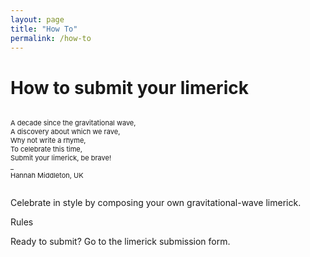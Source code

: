 ```yaml
---
layout: page
title: "How To"
permalink: /how-to
---
```


<h1>How to submit your limerick</h1>

<p style="font-size:11px" style="color:#3A003A;"><br>
A decade since the gravitational wave,<br>
A discovery about which we rave,<br> 
Why not write a rhyme,<br>
To celebrate this time,<br>
Submit your limerick, be brave!<br>
_ <br>
Hannah Middleton, UK <br>
<br>
</p>


<p>Celebrate in style by composing your own gravitational-wave limerick.</p>

<p>Rules</p>


<p>Ready to submit? Go to the <a url='https://github.com/hannahm8/gwlimericks/issues/new?template=new-limerick.yaml'>limerick submission form</a>.</p>
